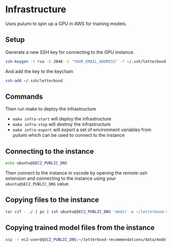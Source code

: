 # Infrastructure

Uses pulumi to spin up a GPU in AWS for training models.

## Setup

Generate a new SSH key for connecting to the GPU instance.

```sh
ssh-keygen -t rsa -b 2048 -C "YOUR_EMAIL_ADDRESS" -f ~/.ssh/letterboxd
```

And add the key to the keychain

```sh
ssh-add ~/.ssh/letterboxd
```

## Commands

Then run make to deploy the infrastructure

- `make infra-start` will deploy the infrastructure
- `make infra-stop` will destroy the infrastructure
- `make infra-export` will export a set of environment variables from pulumi which can be used to connect to the instance

## Connecting to the instance

```sh
echo ubuntu@$EC2_PUBLIC_DNS
```

Then connect to the instance in vscode by opening the remote-ssh extension and connecting to the instance using your `ubuntu@$EC2_PUBLIC_DNS` value.

## Copying files to the instance

```sh
tar czf - ./ | pv | ssh ubuntu@$EC2_PUBLIC_DNS 'mkdir -p ~/letterboxd-recommendations && tar xzf - -C ~/letterboxd-recommendations/'
```

## Copying trained model files from the instance

```sh
scp -r ec2-user@$EC2_PUBLIC_DNS:~/letterboxd-recommendations/data/models/ ./data/models/
```
